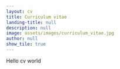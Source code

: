 ```yaml
---
layout: cv
title: Curriculum vitae
landing-title: null
description: null
image: assets/images/curriculum_vitae.jpg
author: null
show_tile: true
---
```


Hello cv world
